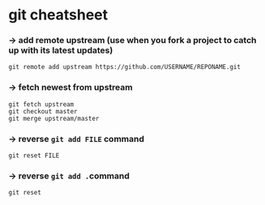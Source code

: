 # git cheatsheet

### → add remote upstream (use when you fork a project to catch up with its latest updates)
```
git remote add upstream https://github.com/USERNAME/REPONAME.git
```

### → fetch newest from upstream
```
git fetch upstream
git checkout master
git merge upstream/master
```

### → reverse `git add FILE` command
```
git reset FILE
```

### → reverse `git add .`command
```
git reset
```

